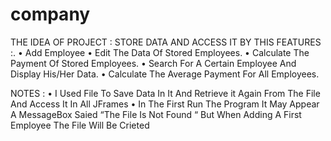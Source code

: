 # company
 THE IDEA OF PROJECT
: STORE DATA AND ACCESS IT
BY THIS FEATURES :.
•
Add Employee
•
Edit The Data Of Stored Employees.
•
Calculate The Payment Of Stored Employees.
•
Search For A Certain Employee And Display His/Her Data.
•
Calculate The Average Payment For All Employees.

NOTES :
•
I Used File To Save Data In It And Retrieve it Again From The File And Access
It In All JFrames
•
In The First Run The Program It May Appear A MessageBox Saied “The File Is
Not Found “ But When Adding A First Employee The File Will Be Crieted
